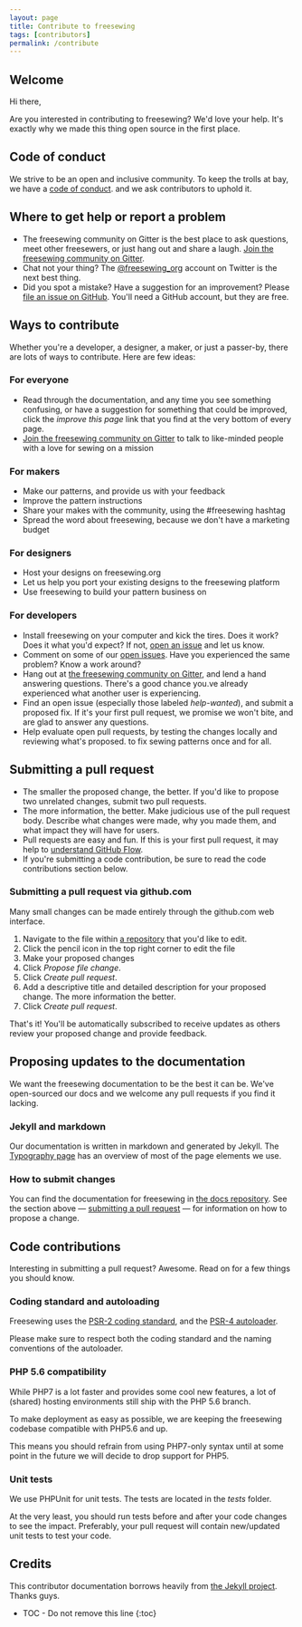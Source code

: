 ```yaml
---
layout: page
title: Contribute to freesewing
tags: [contributors]
permalink: /contribute
---
```

## Welcome

Hi there, 

Are you interested in contributing to freesewing? We'd love your help. 
It's exactly why we made this thing open source in the first place.

## Code of conduct

We strive to be an open and inclusive community.
To keep the trolls at bay, we have a [code of conduct](/about/code-of-conduct). 
and we ask contributors to uphold it.

## Where to get help or report a problem

- The freesewing community on Gitter is the best place to ask questions, 
meet other freesewers, or just hang out and share a laugh. [Join the freesewing community on Gitter](https://gitter.im/freesewing/freesewing).
- Chat not your thing? The [@freesewing_org](https://twitter.com/freesewing_org) 
account on Twitter is the next best thing.
- Did you spot a mistake? Have a suggestion for an improvement? 
Please [file an issue on GitHub](https://github.com/freesewing/freesewing.github.io/issues/new). 
You'll need a GitHub account, but they are free.

## Ways to contribute

Whether you're a developer, a designer, a maker, or just a passer-by, 
there are lots of ways to contribute. Here are few ideas:

### For everyone

- Read through the documentation, and any time you see something confusing, 
or have a suggestion for something that could be improved, click the
 _improve this page_ link that you find at the very bottom of every page. 
- [Join the freesewing community on Gitter](https://gitter.im/freesewing/freesewing) to talk to like-minded people with a love for sewing on a mission

### For makers

- Make our patterns, and provide us with your feedback
- Improve the pattern instructions
- Share your makes with the community, using the #freesewing hashtag
- Spread the word about freesewing, because we don't have a marketing budget

### For designers

- Host your designs on freesewing.org
- Let us help you port your existing designs to the freesewing platform
- Use freesewing to build your pattern business on

### For developers

- Install freesewing on your computer and kick the tires. Does it work?
Does it what you'd expect? If not, [open an issue](https://github.com/freesewing/freesewing.github.io/issues/new)
 and let us know.
- Comment on some of our [open issues](https://github.com/freesewing/freesewing.github.io/issues). 
Have you experienced the same problem? Know a work around? 
- Hang out at [the freesewing community on Gitter](https://gitter.im/freesewing/freesewing), and lend a hand answering questions. 
There's a good chance you.ve already experienced what another user is experiencing.
- Find an open issue (especially those labeled _help-wanted_), and submit a proposed fix. 
If it's your first pull request, we promise we won't bite, and are glad to answer any questions.
- Help evaluate open pull requests, by testing the changes locally and reviewing what's proposed.
to fix sewing patterns once and for all.

## Submitting a pull request

- The smaller the proposed change, the better. If you'd like to propose two unrelated changes, submit two pull requests.
- The more information, the better. Make judicious use of the pull request body. 
Describe what changes were made, why you made them, and what impact they will have for users.
- Pull requests are easy and fun. If this is your first pull request, it may help to [understand GitHub Flow](https://guides.github.com/introduction/flow/).
- If you're submitting a code contribution, be sure to read the code contributions section below.

### Submitting a pull request via github.com

Many small changes can be made entirely through the github.com web interface.


1. Navigate to the file within [a repository](/docs/repositories) that you'd like to edit.
2. Click the pencil icon in the top right corner to edit the file
3. Make your proposed changes
4. Click _Propose file change_.
5. Click _Create pull request_.
6. Add a descriptive title and detailed description for your proposed change. The more information the better.
7. Click _Create pull request_.

That's it! You'll be automatically subscribed to receive updates as others review your proposed change and provide feedback.

## Proposing updates to the documentation

We want the freesewing documentation to be the best it can be. 
We've open-sourced our docs and we welcome any pull requests if you find it lacking.

### Jekyll and markdown
Our documentation is written in markdown and generated by Jekyll.
The [Typography page](/docs/site/typography) has an overview of most of the page elements we use. 

### How to submit changes

You can find the documentation for freesewing in [the docs repository](https://github.com/freesewing/docs). 
See the section above &mdash; [submitting a pull request](#submitting-a-pull-request) &mdash;
for information on how to propose a change.

## Code contributions

Interesting in submitting a pull request? Awesome. Read on for a few things you should know.

### Coding standard and autoloading

Freesewing uses the [PSR-2 coding standard](http://www.php-fig.org/psr/psr-2/), 
and the [PSR-4 autoloader](http://www.php-fig.org/psr/psr-4/). 

Please make sure to respect both the coding standard and the naming conventions of the autoloader.

### PHP 5.6 compatibility

While PHP7 is a lot faster and provides some cool new features, a lot of (shared) hosting
environments still ship with the PHP 5.6 branch.

To make deployment as easy as possible, we are keeping the freesewing codebase compatible
with PHP5.6 and up.

This means you should refrain from using PHP7-only syntax until at some point in the future
we will decide to drop support for PHP5.

### Unit tests

We use PHPUnit for unit tests. The tests are located in the _tests_ folder.

At the very least, you should run tests before and after your code changes to see
the impact. Preferably, your pull request will contain new/updated unit tests to test your code.

## Credits

This contributor documentation borrows heavily from 
[the Jekyll project](http://jekyllrb.com/docs/contributing/). Thanks guys.




* TOC - Do not remove this line
{:toc}

